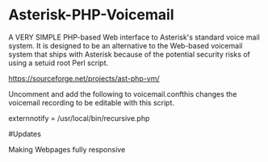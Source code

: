 # Asterisk-PHP-Voicemail

A VERY SIMPLE PHP-based Web interface to Asterisk's standard voice mail system.
It is designed to be an alternative to the Web-based voicemail system that ships with Asterisk
because of the potential security risks of using a setuid root Perl script.

https://sourceforge.net/projects/ast-php-vm/


Uncomment and add the following to voicemail.confthis changes the voicemail recording to be editable with this script.

externnotify = /usr/local/bin/recursive.php


#Updates

Making Webpages fully responsive
